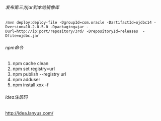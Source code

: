 ###### 发布第三方jar到本地镜像库
```
/mvn deploy:deploy-file -DgroupId=com.oracle -DartifactId=ojdbc14 -Dversion=10.2.0.5.0 -Dpackaging=jar -Durl=http://ip:port/repository/3rd/ -DrepositoryId=releases  -Dfile=ojdbc.jar 

``` 

###### npm命令
1. npm cache clean
2. npm set registry=url
3. npm publish --registry url
4. npm adduser
5. npm install xxx -f

###### idea注册码
http://idea.lanyus.com/
